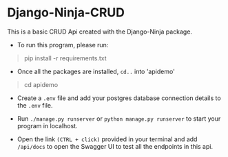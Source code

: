 
# Django-Ninja-CRUD
This is a basic CRUD Api created with the Django-Ninja package.

- To run this program, please run:

> pip install -r requirements.txt 

- Once all the packages are installed, `cd..` into 'apidemo'
> cd apidemo

- Create a `.env` file and add your postgres database connection details to the `.env` file.

- Run ` ./manage.py runserver ` or `python manage.py runserver` to start your program in localhost.

- Open the link `(CTRL + click)` provided in your terminal and add `/api/docs` to open the Swagger UI to test all the endpoints in this api.
